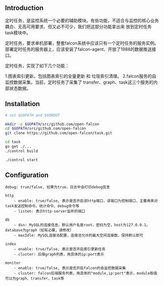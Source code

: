 ## Introduction

定时任务，是监控系统一个必要的辅助模块。有些功能，不适合与监控的核心业务耦合、无高可用要求、但又必不可少，我们把这部分功能拿出来 放到定时任务task模块中。

定时任务，要求单机部署，整套falcon系统中应该只有一个定时任务的服务实例。部署定时任务的服务器上，应该安装了falcon-agent、开放了1988的数据推送接口。

定时任务，实现了如下几个功能：

1.图表索引更新。包括图表索引的全量更新 和 垃圾索引清理。
2.falcon服务的自监控数据采集。当前，定时任务了采集了 transfer、graph、task这三个服务的内部状态数据。


## Installation

```bash
# set $GOPATH and $GOROOT

mkdir -p $GOPATH/src/github.com/open-falcon
cd $GOPATH/src/github.com/open-falcon
git clone https://github.com/open-falcon/task.git

cd task
go get ./...
./control build

./control start
```

## Configuration

    debug: true/false, 如果为true，日志中会打印debug信息

    http
        - enable: true/false, 表示是否开启该http端口，该端口为控制端口，主要用来对task发送控制命令、统计命令、debug命令等
        - listen: 表示http-server监听的端口

    db
        - dsn: MySQL的连接信息，默认用户名是root，密码为空，host为127.0.0.1，database为graph（如有必要，请修改）
        - maxIdle: MySQL连接池配置，连接池允许的最大空闲连接数，保持默认即可

    index
        - enable: true/false, 表示是否开启索引更新任务
        - cluster: 后端graph列表，用具体的ip:port表示

    monitor
        - enable: true/false, 表示是否开启falcon的自监控数据采集
        - cluster: falcon后端服务列表，用具体的"module,ip:port"表示，module取值可以为graph、transfer、task等

